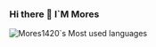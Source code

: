 ### Hi there 👋 I`M Mores

<!--
**mores1420/mores1420** is a ✨ _special_ ✨ repository because its `README.md` (this file) appears on your GitHub profile.

Here are some ideas to get you started:

- 🔭 I’m currently working on ...
- 🌱 I’m currently learning ...
- 👯 I’m looking to collaborate on ...
- 🤔 I’m looking for help with ...
- 💬 Ask me about ...
- 📫 How to reach me: ...
- 😄 Pronouns: ...
- ⚡ Fun fact: ...
-->
![Mores1420`s Most used languages](https://github-readme-stats.vercel.app/api/top-langs?username=mores1420&layout=compact&hide_border=true&langs_count=10)
